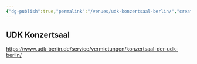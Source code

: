 ```yaml
---
{"dg-publish":true,"permalink":"/venues/udk-konzertsaal-berlin/","created":"2025-05-25T12:48:37.222+02:00","updated":"2025-05-25T13:33:27.904+02:00"}
---
```


## UDK Konzertsaal

https://www.udk-berlin.de/service/vermietungen/konzertsaal-der-udk-berlin/